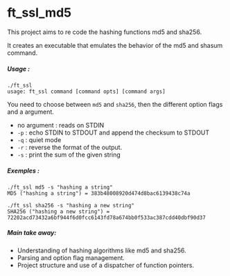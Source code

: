 # ft_ssl_md5

This project aims to re code the hashing functions md5 and sha256.

It creates an executable that emulates the behavior of the md5 and shasum command.

##### Usage : 
```
./ft_ssl
usage: ft_ssl command [command opts] [command args]
```

You need to choose between ```md5``` and ```sha256```, then the different option flags and a argument.

* no argument : reads on STDIN
* ```-p``` : echo STDIN to STDOUT and append the checksum to STDOUT
* ```-q``` : quiet mode
* ```-r``` : reverse the format of the output.
* ```-s``` : print the sum of the given string

##### Exemples : 

```
./ft_ssl md5 -s "hashing a string"
MD5 ("hashing a string") = 383b48008920d474d8bac6139438c74a
```
```
./ft_ssl sha256 -s "hashing a new string"
SHA256 ("hashing a new string") = 72202acd73432a6bf944f6d0fcc6143fd78a674bb0f533ac387cdd40dbf90d37
```

##### Main take away:
* Understanding of hashing algorithms like md5 and sha256.
* Parsing and option flag management.
* Project structure and use of a dispatcher of function pointers. 